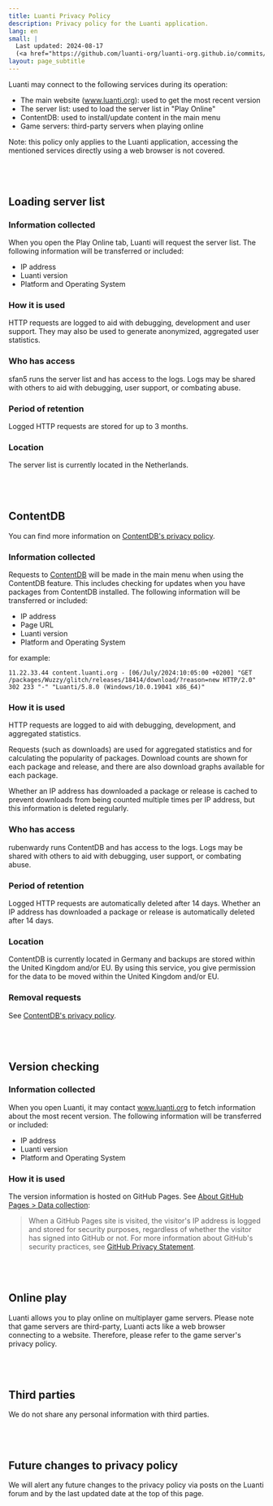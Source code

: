 ```yaml
---
title: Luanti Privacy Policy
description: Privacy policy for the Luanti application.
lang: en
small: |
  Last updated: 2024-08-17
  (<a href="https://github.com/luanti-org/luanti-org.github.io/commits/master/app-privacy-policy.md">View updates</a>)
layout: page_subtitle
---
```


<style>
	h2 {
		margin-top: 5rem !important;
	}
</style>

Luanti may connect to the following services during its operation:

* The main website (www.luanti.org): used to get the most recent version
* The server list: used to load the server list in "Play Online"
* ContentDB: used to install/update content in the main menu
* Game servers: third-party servers when playing online

Note: this policy only applies to the Luanti application, accessing the
mentioned services directly using a web browser is not covered.


## Loading server list

### Information collected

When you open the Play Online tab, Luanti will request the server list.
The following information will be transferred or included:

* IP address
* Luanti version
* Platform and Operating System

### How it is used

HTTP requests are logged to aid with debugging, development and user
support. They may also be used to generate anonymized, aggregated user statistics.

### Who has access

sfan5 runs the server list and has access to the logs. Logs may be shared with
others to aid with debugging, user support, or combating abuse.

### Period of retention

Logged HTTP requests are stored for up to 3 months.

### Location

The server list is currently located in the Netherlands.


## ContentDB

You can find more information on
[ContentDB's privacy policy](https://content.luanti.org/privacy_policy/).

### Information collected

Requests to [ContentDB](https://content.luanti.org) will be made in the main
menu when using the ContentDB feature. This includes checking for updates when
you have packages from ContentDB installed. The following information will be
transferred or included:

* IP address
* Page URL
* Luanti version
* Platform and Operating System

for example:

```
11.22.33.44 content.luanti.org - [06/July/2024:10:05:00 +0200] "GET /packages/Wuzzy/glitch/releases/18414/download/?reason=new HTTP/2.0" 302 233 "-" "Luanti/5.8.0 (Windows/10.0.19041 x86_64)"
```

### How it is used

HTTP requests are logged to aid with debugging, development, and aggregated
statistics.

Requests (such as downloads) are used for aggregated statistics and for
calculating the popularity of packages. Download counts are shown for each
package and release, and there are also download graphs available for each
package.

Whether an IP address has downloaded a package or release is cached to prevent
downloads from being counted multiple times per IP address, but this information
is deleted regularly.

### Who has access

rubenwardy runs ContentDB and has access to the logs. Logs may be shared with
others to aid with debugging, user support, or combating abuse.

### Period of retention

Logged HTTP requests are automatically deleted after 14 days.
Whether an IP address has downloaded a package or release is automatically
deleted after 14 days.

### Location

ContentDB is currently located in Germany and backups are stored within the
United Kingdom and/or EU. By using this service, you give permission for the
data to be moved within the United Kingdom and/or EU.

### Removal requests

See [ContentDB's privacy policy](https://content.luanti.org/privacy_policy/#removal-requests).


## Version checking

### Information collected

When you open Luanti, it may contact www.luanti.org to fetch information
about the most recent version. The following information will be transferred or
included:

* IP address
* Luanti version
* Platform and Operating System

### How it is used

The version information is hosted on GitHub Pages.
See [About GitHub Pages > Data collection](https://docs.github.com/en/pages/getting-started-with-github-pages/about-github-pages#data-collection):

> When a GitHub Pages site is visited, the visitor's IP address is logged and
> stored for security purposes, regardless of whether the visitor has signed
> into GitHub or not. For more information about GitHub's security practices,
> see
> [GitHub Privacy Statement](https://docs.github.com/en/site-policy/privacy-policies/github-privacy-statement).


## Online play

Luanti allows you to play online on multiplayer game servers. Please note that
game servers are third-party, Luanti acts like a web browser connecting to a
website. Therefore, please refer to the game server's privacy policy.


## Third parties

We do not share any personal information with third parties.


## Future changes to privacy policy

We will alert any future changes to the privacy policy via posts on the
Luanti forum and by the last updated date at the top of this page.
